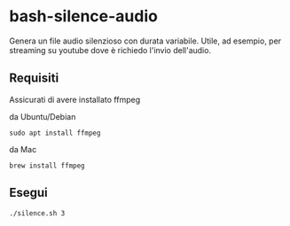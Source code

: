 # bash-silence-audio

Genera un file audio silenzioso con durata variabile. Utile, ad esempio, per streaming su youtube dove è richiedo l'invio dell'audio.


## Requisiti

Assicurati di avere installato ffmpeg 

da Ubuntu/Debian

```
sudo apt install ffmpeg
```

da Mac

```
brew install ffmpeg
```

## Esegui

```
./silence.sh 3
```
